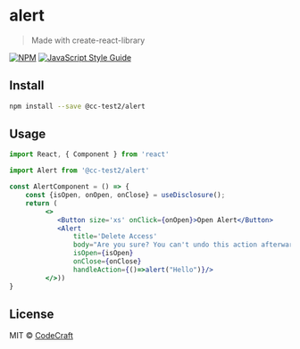 # alert

> Made with create-react-library

[![NPM](https://img.shields.io/npm/v/@cc-test2/alert.svg)](https://www.npmjs.com/package/@cc-test2/alert) [![JavaScript Style Guide](https://img.shields.io/badge/code_style-standard-brightgreen.svg)](https://standardjs.com)

## Install

```bash
npm install --save @cc-test2/alert
```

## Usage

```jsx
import React, { Component } from 'react'

import Alert from '@cc-test2/alert'

const AlertComponent = () => {
    const {isOpen, onOpen, onClose} = useDisclosure();
    return (
         <>
            <Button size='xs' onClick={onOpen}>Open Alert</Button>
            <Alert
                title='Delete Access'
                body="Are you sure? You can't undo this action afterwards."
                isOpen={isOpen}
                onClose={onClose}
                handleAction={()=>alert("Hello")}/>
         </>))
}
```

## License

MIT © [CodeCraft](https://github.com/CodeCraft)

